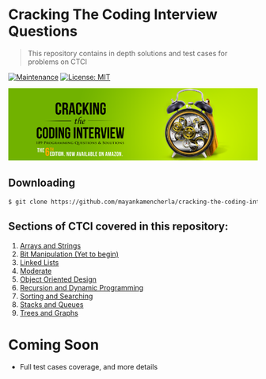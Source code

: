 # Cracking The Coding Interview Questions
> This repository contains in depth solutions and test cases for problems on CTCI

[![Maintenance](https://img.shields.io/badge/Maintained%3F-yes-green.svg)](https://GitHub.com/Naereen/StrapDown.js/graphs/commit-activity)
[![License: MIT](https://img.shields.io/badge/License-MIT-yellow.svg)](https://opensource.org/licenses/MIT)
<!-- [![Packagist](https://img.shields.io/packagist/v/symfony/symfony.svg)]() --> 

![alt text](https://github.com/mayankamencherla/cracking-the-coding-interview-solutions/blob/master/ctci-large.jpg)

## Downloading
```bash
$ git clone https://github.com/mayankamencherla/cracking-the-coding-interview-solutions.git
```

## Sections of CTCI covered in this repository:

1. <a href="https://github.com/mayankamencherla/cracking-the-coding-interview-solutions/tree/master/arrays-and-strings" target="_blank">Arrays and Strings</a>
2. <a href="https://github.com/mayankamencherla/cracking-the-coding-interview-solutions/tree/master/bit-manipulation" target="_blank">Bit Manipulation (Yet to begin)</a>
3. <a href="https://github.com/mayankamencherla/cracking-the-coding-interview-solutions/tree/master/linked-lists" target="_blank">Linked Lists</a>
4. <a href="https://github.com/mayankamencherla/cracking-the-coding-interview-solutions/tree/master/moderate" target="_blank">Moderate</a>
5. <a href="https://github.com/mayankamencherla/cracking-the-coding-interview-solutions/tree/master/object-oriented-design" target="_blank">Object Oriented Design</a>
6. <a href="https://github.com/mayankamencherla/cracking-the-coding-interview-solutions/tree/master/recursion-and-dp" target="_blank">Recursion and Dynamic Programming</a>
7. <a href="https://github.com/mayankamencherla/cracking-the-coding-interview-solutions/tree/master/sorting-and-searching" target="_blank">Sorting and Searching</a>
8. <a href="https://github.com/mayankamencherla/cracking-the-coding-interview-solutions/tree/master/stacks-and-queues" target="_blank">Stacks and Queues</a>
9. <a href="https://github.com/mayankamencherla/cracking-the-coding-interview-solutions/tree/master/trees-and-graphs" target="_blank">Trees and Graphs</a>

# Coming Soon
- Full test cases coverage, and more details
